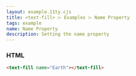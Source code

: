```yaml
---
layout: example.11ty.cjs
title: <text-fill> ⌲ Examples ⌲ Name Property
tags: example
name: Name Property
description: Setting the name property
---
```


<text-fill name="Earth"></text-fill>

<h3>HTML</h3>

```html
<text-fill name="Earth"></text-fill>
```
